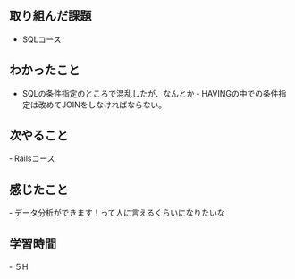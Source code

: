 ## 取り組んだ課題
- SQLコース

## わかったこと
- SQLの条件指定のところで混乱したが、なんとか
‐ HAVINGの中での条件指定は改めてJOINをしなければならない。

## 次やること
‐ Railsコース

## 感じたこと
‐ データ分析ができます！って人に言えるくらいになりたいな

## 学習時間
‐ ５H
